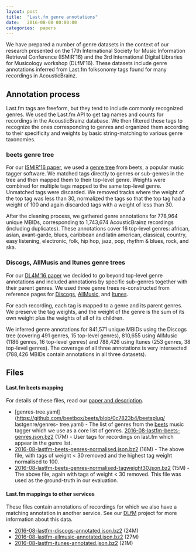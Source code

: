 ```yaml
---
layout: post
title:  "Last.fm genre annotations"
date:   2016-08-08 00:00:00
categories:  papers
---
```


We have prepared a number of genre datasets in the context of our research
presented on the 17th International Society for Music Information Retrieval
Conference (ISMIR'16) and the 3rd International Digital Libraries for
Musicology workshop (DLfM'16). These datasets include genre annotations
inferred from Last.fm folksonomy tags found for many recordings in
AcousticBrainz.

## Annotation process
Last.fm tags are freeform, but they tend to include commonly recognized genres.
We used the Last.fm API to get tag names and counts for recordings in the
AcousticBrainz database. We then filtered these tags to recognize the ones
corresponding to genres and organized them according to their specificity and
weights by basic string-matching to various genre taxonomies.

### beets genre tree
For our [ISMIR'16 paper](http://mtg.upf.edu/node/3498), we used a [genre
tree](https://github.com/beetbox/beets/blob/0c7823b4/beetsplug/lastgenre/genres-tree.yaml)
from beets, a popular music tagger software. We matched tags directly to genres
or sub-genres in the tree and then mapped them to their top-level genre.
Weights were combined for multiple tags mapped to the same top-level genre.
Unmatched tags were discarded. We removed tracks where the weight of the top
tag was less than 30, normalized the tags so that the top tag had a weight of
100 and again discarded tags with a weight of less than 30.

After the cleaning process, we gathered genre annotations for 778,964 unique
MBIDs, corresponding to 1,743,674 AcousticBrainz recordings (including
duplicates). These annotations cover 16 top-level genres: african, asian,
avant-garde, blues, caribbean and latin american, classical, country, easy
listening, electronic, folk, hip hop, jazz, pop, rhythm & blues, rock, and ska.

### Discogs, AllMusis and Itunes genre trees
For our [DL4M'16 paper](http://mtg.upf.edu/node/3533) we decided to go beyond
top-level genre annotations and included annotations by specific sub-genres
together with their parent genres. We used three genre trees re-constructed
from reference pages for [Discogs](https://www.discogs.com/release/add),
[AllMusic](http://www.allmusic.com/genres), and
[Itunes](https://affiliate.itunes.apple.com/resources/documentation/genre-mapping).

For each recording, each tag is mapped to a genre and its parent genres. We
preserve the tag weights, and the weight of the genre is the sum of its own
weight plus the weights of all of its children.

We inferred genre annotations for 841,571 unique MBIDs using the Discogs tree
(covering 491 genres, 15 top-level genres), 810,655 using AllMusic (1186
genres, 16 top-level genres) and 788,426 using Itunes (253 genres, 38 top-level
genres). The coverage of all three annotations is very intersected (788,426
MBIDs contain annotations in all three datasets).


## Files

#### Last.fm beets mapping

For details of these files, read our [paper and description](/ismir2016).

* [genres-tree.yaml](https://github.com/beetbox/beets/blob/0c7823b4/beetsplug/ lastgenre/genres- tree.yaml) - The list of genres from the [beets](http://beets.io) music tagger which we use as a core list of genres.
[2016-08-lastfm-beets-genres.json.bz2](/download/lfmgenre/2016-08-lastfm-beets-genres.json.bz2) (17M) - User tags for recordings on last.fm which appear in the genre list.
* [2016-08-lastfm-beets-genres-normalised.json.bz2](/download/lfmgenre/2016-08-lastfm-beets-genres-normalised.json.bz2) (16M) - The above file, with tags of weight < 30 removed and the highest tag weight normalised to 100.
* [2016-08-lastfm-beets-genres-normalised-tagweight30.json.bz2](/download/lfmgenre/2016-08-lastfm-beets-genres-normalised-tagweight30.json.bz2) (15M) - The above file, again with tags of weight < 30 removed. This file was used as the ground-truth in our evaluation.

#### Last.fm mappings to other services

These files contain annotations of recordings for which we also have a matching
annotation in another service. See our [DLfM](/dlfm2016) project for more
information about this data.

* [2016-08-lastfm-discogs-annotated.json.bz2](/download/lfmgenre/2016-08-lastfm-discogs-annotated.json.bz2) (24M)
* [2016-08-lastfm-allmusic-annotated.json.bz2](/download/lfmgenre/2016-08-lastfm-allmusic-annotated.json.bz2) (27M)
* [2016-08-lastfm-itunes-annotated.json.bz2](/download/lfmgenre/2016-08-lastfm-itunes-annotated.json.bz2) (21M)
